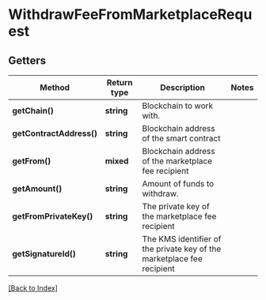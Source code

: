 # WithdrawFeeFromMarketplaceRequest

## Getters

Method | Return type | Description | Notes
------------ | ------------- | ------------- | -------------
**getChain()** | **string** | Blockchain to work with. |
**getContractAddress()** | **string** | Blockchain address of the smart contract |
**getFrom()** | **mixed** | Blockchain address of the marketplace fee recipient |
**getAmount()** | **string** | Amount of funds to withdraw. |
**getFromPrivateKey()** | **string** | The private key of the marketplace fee recipient |
**getSignatureId()** | **string** | The KMS identifier of the private key of the marketplace fee recipient |

[[Back to Index]](../index.md)
